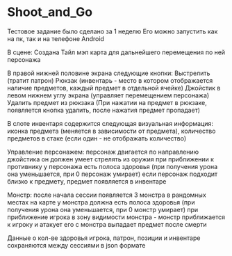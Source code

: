 # Shoot_and_Go
 Тестовое задание было сделано за 1 неделю
 Его можно запустить как на пк, так и на телефоне Android

В сцене:
Создана Тайл мэп карта для дальнейшего перемещения по ней персонажа

В правой нижней половине экрана следующие кнопки:
   Выстрелить (тратит патрон)
   Рюкзак (инвентарь - место в котором отображается наличие предметов, каждый предмет в отдельной ячейке)
   Джойстик в левом нижнем углу экрана (управляет перемещением персонажа)
   Удалить предмет из рюкзака (При нажатии на предмет в рюкзаке, появляется кнопка удалить, после нажатия предмет пропадает)

В слоте инвентаря содержится следующая визуальная информация: иконка предмета (меняется в зависимости от предмета), количество предметов в стаке (если один - не отображать количество)

Управление персонажем:
 персонаж двигается по направлению джойстика
 он должен умеет стрелять из оружия при приближении к противнику
 у персонажа есть полоса здоровья (при получения урона она уменьшается, при 0 персонаж умирает)
 если персонаж подходит близко к предмету, предмет появляется в инвентаре

Монстр: 
 после начала сессии появляется 3 монстра в рандомных местах на карте
 у монстра должна есть полоса здоровья (при получения урона она уменьшается, при 0 монстр умирает)
 при приближение игрока в зону видимости монстра - монстр приближается к игроку и атакует его
 с монстра выпадает предмет после смерти

Данные о кол-ве здоровья игрока, патрон, позиции и инвентаре сохраняются между сессиями в json формате
 

